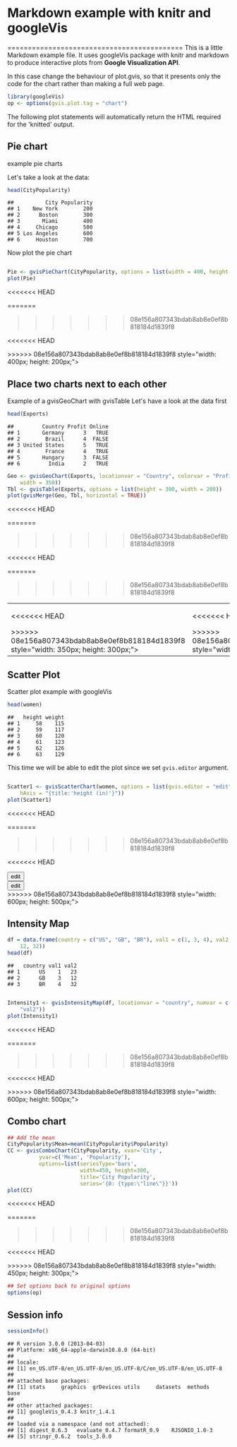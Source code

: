 # Markdown example with knitr and googleVis
===========================================
This is a little Markdown example file. It uses googleVis package with knitr and markdown to produce interactive plots from **Google Visualization API**.

In this case change the behaviour of plot.gvis, so that it presents only 
the code for the chart rather than making a full web page.


```r
library(googleVis)
op <- options(gvis.plot.tag = "chart")
```

The following plot statements will automatically return  the HTML
required for the 'knitted' output. 
 

## Pie chart
example pie charts

Let's take a look at the data:

```r
head(CityPopularity)
```

```
##          City Popularity
## 1    New York        200
## 2      Boston        300
## 3       Miami        400
## 4     Chicago        500
## 5 Los Angeles        600
## 6     Houston        700
```

Now plot the pie chart

```r

Pie <- gvisPieChart(CityPopularity, options = list(width = 400, height = 200))
plot(Pie)
```

<!-- PieChart generated in R 3.0.0 by googleVis 0.4.3 package -->
<<<<<<< HEAD
<!-- Sun Aug 25 22:03:39 2013 -->
=======
<!-- Sun Aug 25 22:01:51 2013 -->
>>>>>>> 08e156a807343bdab8ab8e0ef8b818184d1839f8


<!-- jsHeader -->
<script type="text/javascript">
 
// jsData 
<<<<<<< HEAD
function gvisDataPieChartID441939dd16c1 () {
=======
function gvisDataPieChartID436f6c7df849 () {
>>>>>>> 08e156a807343bdab8ab8e0ef8b818184d1839f8
  var data = new google.visualization.DataTable();
  var datajson =
[
 [
 "New York",
200 
],
[
 "Boston",
300 
],
[
 "Miami",
400 
],
[
 "Chicago",
500 
],
[
 "Los Angeles",
600 
],
[
 "Houston",
700 
] 
];
data.addColumn('string','City');
data.addColumn('number','Popularity');
data.addRows(datajson);
return(data);
}
 
// jsDrawChart
<<<<<<< HEAD
function drawChartPieChartID441939dd16c1() {
  var data = gvisDataPieChartID441939dd16c1();
=======
function drawChartPieChartID436f6c7df849() {
  var data = gvisDataPieChartID436f6c7df849();
>>>>>>> 08e156a807343bdab8ab8e0ef8b818184d1839f8
  var options = {};
options["allowHtml"] = true;
options["width"] =    400;
options["height"] =    200;

     var chart = new google.visualization.PieChart(
<<<<<<< HEAD
       document.getElementById('PieChartID441939dd16c1')
=======
       document.getElementById('PieChartID436f6c7df849')
>>>>>>> 08e156a807343bdab8ab8e0ef8b818184d1839f8
     );
     chart.draw(data,options);
    

}
  
 
// jsDisplayChart
(function() {
  var pkgs = window.__gvisPackages = window.__gvisPackages || [];
  var callbacks = window.__gvisCallbacks = window.__gvisCallbacks || [];
  var chartid = "corechart";

  // Manually see if chartid is in pkgs (not all browsers support Array.indexOf)
  var i, newPackage = true;
  for (i = 0; newPackage && i < pkgs.length; i++) {
    if (pkgs[i] === chartid)
      newPackage = false;
  }
  if (newPackage)
    pkgs.push(chartid);

  // Add the drawChart function to the global list of callbacks
<<<<<<< HEAD
  callbacks.push(drawChartPieChartID441939dd16c1);
})();
function displayChartPieChartID441939dd16c1() {
=======
  callbacks.push(drawChartPieChartID436f6c7df849);
})();
function displayChartPieChartID436f6c7df849() {
>>>>>>> 08e156a807343bdab8ab8e0ef8b818184d1839f8
  var pkgs = window.__gvisPackages = window.__gvisPackages || [];
  var callbacks = window.__gvisCallbacks = window.__gvisCallbacks || [];
  window.clearTimeout(window.__gvisLoad);
  // The timeout is set to 100 because otherwise the container div we are
  // targeting might not be part of the document yet
  window.__gvisLoad = setTimeout(function() {
    var pkgCount = pkgs.length;
    google.load("visualization", "1", { packages:pkgs, callback: function() {
      if (pkgCount != pkgs.length) {
        // Race condition where another setTimeout call snuck in after us; if
        // that call added a package, we must not shift its callback
        return;
      }
      while (callbacks.length > 0)
        callbacks.shift()();
    } });
  }, 100);
}
 
// jsFooter
 </script>
 
<!-- jsChart -->  
<<<<<<< HEAD
<script type="text/javascript" src="https://www.google.com/jsapi?callback=displayChartPieChartID441939dd16c1"></script>
 
<!-- divChart -->
  
<div id="PieChartID441939dd16c1"
=======
<script type="text/javascript" src="https://www.google.com/jsapi?callback=displayChartPieChartID436f6c7df849"></script>
 
<!-- divChart -->
  
<div id="PieChartID436f6c7df849"
>>>>>>> 08e156a807343bdab8ab8e0ef8b818184d1839f8
  style="width: 400px; height: 200px;">
</div>


## Place two charts next to each other
Example of a gvisGeoChart with gvisTable
Let's have a look at the data first

```r
head(Exports)
```

```
##         Country Profit Online
## 1       Germany      3   TRUE
## 2        Brazil      4  FALSE
## 3 United States      5   TRUE
## 4        France      4   TRUE
## 5       Hungary      3  FALSE
## 6         India      2   TRUE
```



```r
Geo <- gvisGeoChart(Exports, locationvar = "Country", colorvar = "Profit", options = list(height = 300, 
    width = 350))
Tbl <- gvisTable(Exports, options = list(height = 300, width = 200))
plot(gvisMerge(Geo, Tbl, horizontal = TRUE))
```

<!-- GeoChart generated in R 3.0.0 by googleVis 0.4.3 package -->
<<<<<<< HEAD
<!-- Sun Aug 25 22:03:39 2013 -->
=======
<!-- Sun Aug 25 22:01:51 2013 -->
>>>>>>> 08e156a807343bdab8ab8e0ef8b818184d1839f8


<!-- jsHeader -->
<script type="text/javascript">
 
// jsData 
<<<<<<< HEAD
function gvisDataGeoChartID44196200f694 () {
=======
function gvisDataGeoChartID436f4237b844 () {
>>>>>>> 08e156a807343bdab8ab8e0ef8b818184d1839f8
  var data = new google.visualization.DataTable();
  var datajson =
[
 [
 "Germany",
3 
],
[
 "Brazil",
4 
],
[
 "United States",
5 
],
[
 "France",
4 
],
[
 "Hungary",
3 
],
[
 "India",
2 
],
[
 "Iceland",
1 
],
[
 "Norway",
4 
],
[
 "Spain",
5 
],
[
 "Turkey",
1 
] 
];
data.addColumn('string','Country');
data.addColumn('number','Profit');
data.addRows(datajson);
return(data);
}


// jsData 
<<<<<<< HEAD
function gvisDataTableID44192d3ca0d0 () {
=======
function gvisDataTableID436f58229a52 () {
>>>>>>> 08e156a807343bdab8ab8e0ef8b818184d1839f8
  var data = new google.visualization.DataTable();
  var datajson =
[
 [
 "Germany",
3,
true 
],
[
 "Brazil",
4,
false 
],
[
 "United States",
5,
true 
],
[
 "France",
4,
true 
],
[
 "Hungary",
3,
false 
],
[
 "India",
2,
true 
],
[
 "Iceland",
1,
false 
],
[
 "Norway",
4,
true 
],
[
 "Spain",
5,
true 
],
[
 "Turkey",
1,
false 
] 
];
data.addColumn('string','Country');
data.addColumn('number','Profit');
data.addColumn('boolean','Online');
data.addRows(datajson);
return(data);
}
 
// jsDrawChart
<<<<<<< HEAD
function drawChartGeoChartID44196200f694() {
  var data = gvisDataGeoChartID44196200f694();
=======
function drawChartGeoChartID436f4237b844() {
  var data = gvisDataGeoChartID436f4237b844();
>>>>>>> 08e156a807343bdab8ab8e0ef8b818184d1839f8
  var options = {};
options["width"] =    350;
options["height"] =    300;

     var chart = new google.visualization.GeoChart(
<<<<<<< HEAD
       document.getElementById('GeoChartID44196200f694')
=======
       document.getElementById('GeoChartID436f4237b844')
>>>>>>> 08e156a807343bdab8ab8e0ef8b818184d1839f8
     );
     chart.draw(data,options);
    

}
  


// jsDrawChart
<<<<<<< HEAD
function drawChartTableID44192d3ca0d0() {
  var data = gvisDataTableID44192d3ca0d0();
=======
function drawChartTableID436f58229a52() {
  var data = gvisDataTableID436f58229a52();
>>>>>>> 08e156a807343bdab8ab8e0ef8b818184d1839f8
  var options = {};
options["allowHtml"] = true;
options["height"] =    300;
options["width"] =    200;

     var chart = new google.visualization.Table(
<<<<<<< HEAD
       document.getElementById('TableID44192d3ca0d0')
=======
       document.getElementById('TableID436f58229a52')
>>>>>>> 08e156a807343bdab8ab8e0ef8b818184d1839f8
     );
     chart.draw(data,options);
    

}
  
 
// jsDisplayChart
(function() {
  var pkgs = window.__gvisPackages = window.__gvisPackages || [];
  var callbacks = window.__gvisCallbacks = window.__gvisCallbacks || [];
  var chartid = "geochart";

  // Manually see if chartid is in pkgs (not all browsers support Array.indexOf)
  var i, newPackage = true;
  for (i = 0; newPackage && i < pkgs.length; i++) {
    if (pkgs[i] === chartid)
      newPackage = false;
  }
  if (newPackage)
    pkgs.push(chartid);

  // Add the drawChart function to the global list of callbacks
<<<<<<< HEAD
  callbacks.push(drawChartGeoChartID44196200f694);
})();
function displayChartGeoChartID44196200f694() {
=======
  callbacks.push(drawChartGeoChartID436f4237b844);
})();
function displayChartGeoChartID436f4237b844() {
>>>>>>> 08e156a807343bdab8ab8e0ef8b818184d1839f8
  var pkgs = window.__gvisPackages = window.__gvisPackages || [];
  var callbacks = window.__gvisCallbacks = window.__gvisCallbacks || [];
  window.clearTimeout(window.__gvisLoad);
  // The timeout is set to 100 because otherwise the container div we are
  // targeting might not be part of the document yet
  window.__gvisLoad = setTimeout(function() {
    var pkgCount = pkgs.length;
    google.load("visualization", "1", { packages:pkgs, callback: function() {
      if (pkgCount != pkgs.length) {
        // Race condition where another setTimeout call snuck in after us; if
        // that call added a package, we must not shift its callback
        return;
      }
      while (callbacks.length > 0)
        callbacks.shift()();
    } });
  }, 100);
}


// jsDisplayChart
(function() {
  var pkgs = window.__gvisPackages = window.__gvisPackages || [];
  var callbacks = window.__gvisCallbacks = window.__gvisCallbacks || [];
  var chartid = "table";

  // Manually see if chartid is in pkgs (not all browsers support Array.indexOf)
  var i, newPackage = true;
  for (i = 0; newPackage && i < pkgs.length; i++) {
    if (pkgs[i] === chartid)
      newPackage = false;
  }
  if (newPackage)
    pkgs.push(chartid);

  // Add the drawChart function to the global list of callbacks
<<<<<<< HEAD
  callbacks.push(drawChartTableID44192d3ca0d0);
})();
function displayChartTableID44192d3ca0d0() {
=======
  callbacks.push(drawChartTableID436f58229a52);
})();
function displayChartTableID436f58229a52() {
>>>>>>> 08e156a807343bdab8ab8e0ef8b818184d1839f8
  var pkgs = window.__gvisPackages = window.__gvisPackages || [];
  var callbacks = window.__gvisCallbacks = window.__gvisCallbacks || [];
  window.clearTimeout(window.__gvisLoad);
  // The timeout is set to 100 because otherwise the container div we are
  // targeting might not be part of the document yet
  window.__gvisLoad = setTimeout(function() {
    var pkgCount = pkgs.length;
    google.load("visualization", "1", { packages:pkgs, callback: function() {
      if (pkgCount != pkgs.length) {
        // Race condition where another setTimeout call snuck in after us; if
        // that call added a package, we must not shift its callback
        return;
      }
      while (callbacks.length > 0)
        callbacks.shift()();
    } });
  }, 100);
}
 
// jsFooter
 </script>
 
<!-- jsChart -->  
<<<<<<< HEAD
<script type="text/javascript" src="https://www.google.com/jsapi?callback=displayChartGeoChartID44196200f694"></script>


<!-- jsChart -->  
<script type="text/javascript" src="https://www.google.com/jsapi?callback=displayChartTableID44192d3ca0d0"></script>
=======
<script type="text/javascript" src="https://www.google.com/jsapi?callback=displayChartGeoChartID436f4237b844"></script>


<!-- jsChart -->  
<script type="text/javascript" src="https://www.google.com/jsapi?callback=displayChartTableID436f58229a52"></script>
>>>>>>> 08e156a807343bdab8ab8e0ef8b818184d1839f8
 
<table border="0">
<tr>
<td>

<!-- divChart -->
  
<<<<<<< HEAD
<div id="GeoChartID44196200f694"
=======
<div id="GeoChartID436f4237b844"
>>>>>>> 08e156a807343bdab8ab8e0ef8b818184d1839f8
  style="width: 350px; height: 300px;">
</div>

</td>
<td>

<!-- divChart -->
  
<<<<<<< HEAD
<div id="TableID44192d3ca0d0"
=======
<div id="TableID436f58229a52"
>>>>>>> 08e156a807343bdab8ab8e0ef8b818184d1839f8
  style="width: 200px; height: 300px;">
</div>

</td>
</tr>
</table>


 
 
## Scatter Plot
Scatter plot example with googleVis

```r
head(women)
```

```
##   height weight
## 1     58    115
## 2     59    117
## 3     60    120
## 4     61    123
## 5     62    126
## 6     63    129
```

This time we will be able to edit the plot since we set `gvis.editor` argument.

```r

Scatter1 <- gvisScatterChart(women, options = list(gvis.editor = "edit", vAxis = "{title:'weight (lbs)'}", 
    hAxis = "{title:'height (in)'}"))
plot(Scatter1)
```

<!-- ScatterChart generated in R 3.0.0 by googleVis 0.4.3 package -->
<<<<<<< HEAD
<!-- Sun Aug 25 22:03:39 2013 -->
=======
<!-- Sun Aug 25 22:01:51 2013 -->
>>>>>>> 08e156a807343bdab8ab8e0ef8b818184d1839f8


<!-- jsHeader -->
<script type="text/javascript">
 
// jsData 
<<<<<<< HEAD
function gvisDataScatterChartID44194655ce1b () {
=======
function gvisDataScatterChartID436f7badb0eb () {
>>>>>>> 08e156a807343bdab8ab8e0ef8b818184d1839f8
  var data = new google.visualization.DataTable();
  var datajson =
[
 [
 58,
115 
],
[
 59,
117 
],
[
 60,
120 
],
[
 61,
123 
],
[
 62,
126 
],
[
 63,
129 
],
[
 64,
132 
],
[
 65,
135 
],
[
 66,
139 
],
[
 67,
142 
],
[
 68,
146 
],
[
 69,
150 
],
[
 70,
154 
],
[
 71,
159 
],
[
 72,
164 
] 
];
data.addColumn('number','height');
data.addColumn('number','weight');
data.addRows(datajson);
return(data);
}
 
// jsDrawChart
<<<<<<< HEAD
function drawChartScatterChartID44194655ce1b() {
  var data = gvisDataScatterChartID44194655ce1b();
=======
function drawChartScatterChartID436f7badb0eb() {
  var data = gvisDataScatterChartID436f7badb0eb();
>>>>>>> 08e156a807343bdab8ab8e0ef8b818184d1839f8
  var options = {};
options["allowHtml"] = true;
options["vAxis"] = {title:'weight (lbs)'};
options["hAxis"] = {title:'height (in)'};

<<<<<<< HEAD
    chartScatterChartID44194655ce1b = new google.visualization.ChartWrapper({
         dataTable: data,       
         chartType: 'ScatterChart',
         containerId: 'ScatterChartID44194655ce1b',
         options: options
    });
    chartScatterChartID44194655ce1b.draw();
=======
    chartScatterChartID436f7badb0eb = new google.visualization.ChartWrapper({
         dataTable: data,       
         chartType: 'ScatterChart',
         containerId: 'ScatterChartID436f7badb0eb',
         options: options
    });
    chartScatterChartID436f7badb0eb.draw();
>>>>>>> 08e156a807343bdab8ab8e0ef8b818184d1839f8
    

}

<<<<<<< HEAD
  function openEditorScatterChartID44194655ce1b() {
      var editor = new google.visualization.ChartEditor();
      google.visualization.events.addListener(editor, 'ok',
        function() { 
          chartScatterChartID44194655ce1b = editor.getChartWrapper();  
          chartScatterChartID44194655ce1b.draw(document.getElementById('ScatterChartID44194655ce1b')); 
      }); 
      editor.openDialog(chartScatterChartID44194655ce1b);
=======
  function openEditorScatterChartID436f7badb0eb() {
      var editor = new google.visualization.ChartEditor();
      google.visualization.events.addListener(editor, 'ok',
        function() { 
          chartScatterChartID436f7badb0eb = editor.getChartWrapper();  
          chartScatterChartID436f7badb0eb.draw(document.getElementById('ScatterChartID436f7badb0eb')); 
      }); 
      editor.openDialog(chartScatterChartID436f7badb0eb);
>>>>>>> 08e156a807343bdab8ab8e0ef8b818184d1839f8
  }
    
 
// jsDisplayChart
(function() {
  var pkgs = window.__gvisPackages = window.__gvisPackages || [];
  var callbacks = window.__gvisCallbacks = window.__gvisCallbacks || [];
  var chartid = "charteditor";

  // Manually see if chartid is in pkgs (not all browsers support Array.indexOf)
  var i, newPackage = true;
  for (i = 0; newPackage && i < pkgs.length; i++) {
    if (pkgs[i] === chartid)
      newPackage = false;
  }
  if (newPackage)
    pkgs.push(chartid);

  // Add the drawChart function to the global list of callbacks
<<<<<<< HEAD
  callbacks.push(drawChartScatterChartID44194655ce1b);
})();
function displayChartScatterChartID44194655ce1b() {
=======
  callbacks.push(drawChartScatterChartID436f7badb0eb);
})();
function displayChartScatterChartID436f7badb0eb() {
>>>>>>> 08e156a807343bdab8ab8e0ef8b818184d1839f8
  var pkgs = window.__gvisPackages = window.__gvisPackages || [];
  var callbacks = window.__gvisCallbacks = window.__gvisCallbacks || [];
  window.clearTimeout(window.__gvisLoad);
  // The timeout is set to 100 because otherwise the container div we are
  // targeting might not be part of the document yet
  window.__gvisLoad = setTimeout(function() {
    var pkgCount = pkgs.length;
    google.load("visualization", "1", { packages:pkgs, callback: function() {
      if (pkgCount != pkgs.length) {
        // Race condition where another setTimeout call snuck in after us; if
        // that call added a package, we must not shift its callback
        return;
      }
      while (callbacks.length > 0)
        callbacks.shift()();
    } });
  }, 100);
}
 
// jsFooter
 </script>
 
<!-- jsChart -->  
<<<<<<< HEAD
<script type="text/javascript" src="https://www.google.com/jsapi?callback=displayChartScatterChartID44194655ce1b"></script>
 
<!-- divChart -->
<input type='button' onclick='openEditorScatterChartID44194655ce1b()' value='edit'/>  
<div id="ScatterChartID44194655ce1b"
=======
<script type="text/javascript" src="https://www.google.com/jsapi?callback=displayChartScatterChartID436f7badb0eb"></script>
 
<!-- divChart -->
<input type='button' onclick='openEditorScatterChartID436f7badb0eb()' value='edit'/>  
<div id="ScatterChartID436f7badb0eb"
>>>>>>> 08e156a807343bdab8ab8e0ef8b818184d1839f8
  style="width: 600px; height: 500px;">
</div>


## Intensity Map


```r
df = data.frame(country = c("US", "GB", "BR"), val1 = c(1, 3, 4), val2 = c(23, 
    12, 32))
head(df)
```

```
##   country val1 val2
## 1      US    1   23
## 2      GB    3   12
## 3      BR    4   32
```



```r

Intensity1 <- gvisIntensityMap(df, locationvar = "country", numvar = c("val1", 
    "val2"))
plot(Intensity1)
```

<!-- IntensityMap generated in R 3.0.0 by googleVis 0.4.3 package -->
<<<<<<< HEAD
<!-- Sun Aug 25 22:03:39 2013 -->
=======
<!-- Sun Aug 25 22:01:51 2013 -->
>>>>>>> 08e156a807343bdab8ab8e0ef8b818184d1839f8


<!-- jsHeader -->
<script type="text/javascript">
 
// jsData 
<<<<<<< HEAD
function gvisDataIntensityMapID44192b4e72b0 () {
=======
function gvisDataIntensityMapID436f483a53bc () {
>>>>>>> 08e156a807343bdab8ab8e0ef8b818184d1839f8
  var data = new google.visualization.DataTable();
  var datajson =
[
 [
 "US",
1,
23 
],
[
 "GB",
3,
12 
],
[
 "BR",
4,
32 
] 
];
data.addColumn('string','country');
data.addColumn('number','val1');
data.addColumn('number','val2');
data.addRows(datajson);
return(data);
}
 
// jsDrawChart
<<<<<<< HEAD
function drawChartIntensityMapID44192b4e72b0() {
  var data = gvisDataIntensityMapID44192b4e72b0();
=======
function drawChartIntensityMapID436f483a53bc() {
  var data = gvisDataIntensityMapID436f483a53bc();
>>>>>>> 08e156a807343bdab8ab8e0ef8b818184d1839f8
  var options = {};
options["width"] =    600;

     var chart = new google.visualization.IntensityMap(
<<<<<<< HEAD
       document.getElementById('IntensityMapID44192b4e72b0')
=======
       document.getElementById('IntensityMapID436f483a53bc')
>>>>>>> 08e156a807343bdab8ab8e0ef8b818184d1839f8
     );
     chart.draw(data,options);
    

}
  
 
// jsDisplayChart
(function() {
  var pkgs = window.__gvisPackages = window.__gvisPackages || [];
  var callbacks = window.__gvisCallbacks = window.__gvisCallbacks || [];
  var chartid = "intensitymap";

  // Manually see if chartid is in pkgs (not all browsers support Array.indexOf)
  var i, newPackage = true;
  for (i = 0; newPackage && i < pkgs.length; i++) {
    if (pkgs[i] === chartid)
      newPackage = false;
  }
  if (newPackage)
    pkgs.push(chartid);

  // Add the drawChart function to the global list of callbacks
<<<<<<< HEAD
  callbacks.push(drawChartIntensityMapID44192b4e72b0);
})();
function displayChartIntensityMapID44192b4e72b0() {
=======
  callbacks.push(drawChartIntensityMapID436f483a53bc);
})();
function displayChartIntensityMapID436f483a53bc() {
>>>>>>> 08e156a807343bdab8ab8e0ef8b818184d1839f8
  var pkgs = window.__gvisPackages = window.__gvisPackages || [];
  var callbacks = window.__gvisCallbacks = window.__gvisCallbacks || [];
  window.clearTimeout(window.__gvisLoad);
  // The timeout is set to 100 because otherwise the container div we are
  // targeting might not be part of the document yet
  window.__gvisLoad = setTimeout(function() {
    var pkgCount = pkgs.length;
    google.load("visualization", "1", { packages:pkgs, callback: function() {
      if (pkgCount != pkgs.length) {
        // Race condition where another setTimeout call snuck in after us; if
        // that call added a package, we must not shift its callback
        return;
      }
      while (callbacks.length > 0)
        callbacks.shift()();
    } });
  }, 100);
}
 
// jsFooter
 </script>
 
<!-- jsChart -->  
<<<<<<< HEAD
<script type="text/javascript" src="https://www.google.com/jsapi?callback=displayChartIntensityMapID44192b4e72b0"></script>
 
<!-- divChart -->
  
<div id="IntensityMapID44192b4e72b0"
=======
<script type="text/javascript" src="https://www.google.com/jsapi?callback=displayChartIntensityMapID436f483a53bc"></script>
 
<!-- divChart -->
  
<div id="IntensityMapID436f483a53bc"
>>>>>>> 08e156a807343bdab8ab8e0ef8b818184d1839f8
  style="width: 600px; height: 500px;">
</div>



## Combo chart

```r
## Add the mean
CityPopularity$Mean=mean(CityPopularity$Popularity)
CC <- gvisComboChart(CityPopularity, xvar='City',
          yvar=c('Mean', 'Popularity'),
          options=list(seriesType='bars',
                       width=450, height=300,
                       title='City Popularity',
                       series='{0: {type:\"line\"}}'))
plot(CC)
```

<!-- ComboChart generated in R 3.0.0 by googleVis 0.4.3 package -->
<<<<<<< HEAD
<!-- Sun Aug 25 22:03:39 2013 -->
=======
<!-- Sun Aug 25 22:01:51 2013 -->
>>>>>>> 08e156a807343bdab8ab8e0ef8b818184d1839f8


<!-- jsHeader -->
<script type="text/javascript">
 
// jsData 
<<<<<<< HEAD
function gvisDataComboChartID44192b4b9706 () {
=======
function gvisDataComboChartID436f6d4f80af () {
>>>>>>> 08e156a807343bdab8ab8e0ef8b818184d1839f8
  var data = new google.visualization.DataTable();
  var datajson =
[
 [
 "New York",
450,
200 
],
[
 "Boston",
450,
300 
],
[
 "Miami",
450,
400 
],
[
 "Chicago",
450,
500 
],
[
 "Los Angeles",
450,
600 
],
[
 "Houston",
450,
700 
] 
];
data.addColumn('string','City');
data.addColumn('number','Mean');
data.addColumn('number','Popularity');
data.addRows(datajson);
return(data);
}
 
// jsDrawChart
<<<<<<< HEAD
function drawChartComboChartID44192b4b9706() {
  var data = gvisDataComboChartID44192b4b9706();
=======
function drawChartComboChartID436f6d4f80af() {
  var data = gvisDataComboChartID436f6d4f80af();
>>>>>>> 08e156a807343bdab8ab8e0ef8b818184d1839f8
  var options = {};
options["allowHtml"] = true;
options["seriesType"] = "bars";
options["width"] =    450;
options["height"] =    300;
options["title"] = "City Popularity";
options["series"] = {0: {type:"line"}};

     var chart = new google.visualization.ComboChart(
<<<<<<< HEAD
       document.getElementById('ComboChartID44192b4b9706')
=======
       document.getElementById('ComboChartID436f6d4f80af')
>>>>>>> 08e156a807343bdab8ab8e0ef8b818184d1839f8
     );
     chart.draw(data,options);
    

}
  
 
// jsDisplayChart
(function() {
  var pkgs = window.__gvisPackages = window.__gvisPackages || [];
  var callbacks = window.__gvisCallbacks = window.__gvisCallbacks || [];
  var chartid = "corechart";

  // Manually see if chartid is in pkgs (not all browsers support Array.indexOf)
  var i, newPackage = true;
  for (i = 0; newPackage && i < pkgs.length; i++) {
    if (pkgs[i] === chartid)
      newPackage = false;
  }
  if (newPackage)
    pkgs.push(chartid);

  // Add the drawChart function to the global list of callbacks
<<<<<<< HEAD
  callbacks.push(drawChartComboChartID44192b4b9706);
})();
function displayChartComboChartID44192b4b9706() {
=======
  callbacks.push(drawChartComboChartID436f6d4f80af);
})();
function displayChartComboChartID436f6d4f80af() {
>>>>>>> 08e156a807343bdab8ab8e0ef8b818184d1839f8
  var pkgs = window.__gvisPackages = window.__gvisPackages || [];
  var callbacks = window.__gvisCallbacks = window.__gvisCallbacks || [];
  window.clearTimeout(window.__gvisLoad);
  // The timeout is set to 100 because otherwise the container div we are
  // targeting might not be part of the document yet
  window.__gvisLoad = setTimeout(function() {
    var pkgCount = pkgs.length;
    google.load("visualization", "1", { packages:pkgs, callback: function() {
      if (pkgCount != pkgs.length) {
        // Race condition where another setTimeout call snuck in after us; if
        // that call added a package, we must not shift its callback
        return;
      }
      while (callbacks.length > 0)
        callbacks.shift()();
    } });
  }, 100);
}
 
// jsFooter
 </script>
 
<!-- jsChart -->  
<<<<<<< HEAD
<script type="text/javascript" src="https://www.google.com/jsapi?callback=displayChartComboChartID44192b4b9706"></script>
 
<!-- divChart -->
  
<div id="ComboChartID44192b4b9706"
=======
<script type="text/javascript" src="https://www.google.com/jsapi?callback=displayChartComboChartID436f6d4f80af"></script>
 
<!-- divChart -->
  
<div id="ComboChartID436f6d4f80af"
>>>>>>> 08e156a807343bdab8ab8e0ef8b818184d1839f8
  style="width: 450px; height: 300px;">
</div>



```r
## Set options back to original options
options(op)
```


Session info
-------------------------

```r
sessionInfo()
```

```
## R version 3.0.0 (2013-04-03)
## Platform: x86_64-apple-darwin10.8.0 (64-bit)
## 
## locale:
## [1] en_US.UTF-8/en_US.UTF-8/en_US.UTF-8/C/en_US.UTF-8/en_US.UTF-8
## 
## attached base packages:
## [1] stats     graphics  grDevices utils     datasets  methods   base     
## 
## other attached packages:
## [1] googleVis_0.4.3 knitr_1.4.1    
## 
## loaded via a namespace (and not attached):
## [1] digest_0.6.3   evaluate_0.4.7 formatR_0.9    RJSONIO_1.0-3 
## [5] stringr_0.6.2  tools_3.0.0
```

